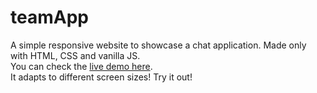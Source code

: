 # teamApp

A simple responsive website to showcase a chat application.
Made only with HTML, CSS and vanilla JS.
<br>
You can check the <a href="https://drudiego.github.io/teamApp/">live demo here</a>.
<br>
It adapts to different screen sizes! Try it out!
